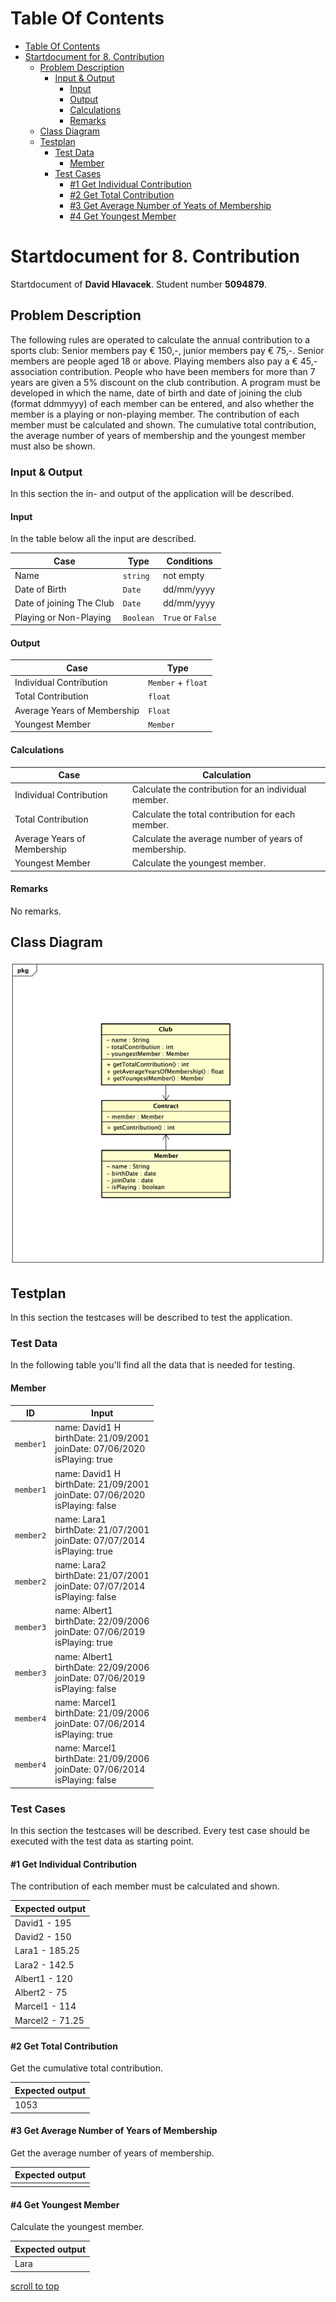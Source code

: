 # Table Of Contents

- [Table Of Contents](#table-of-contents)
- [Startdocument for 8. Contribution](#startdocument-for-8-contribution)
  * [Problem Description](#problem-description)
    + [Input & Output](#input---output)
      - [Input](#input)
      - [Output](#output)
      - [Calculations](#calculations)
      - [Remarks](#remarks)
  * [Class Diagram](#class-diagram)
  * [Testplan](#testplan)
    + [Test Data](#test-data)
      - [Member](#member)
    + [Test Cases](#test-cases)
      - [#1 Get Individual Contribution](#-1-get-individual-contribution)
      - [#2 Get Total Contribution](#-2-get-total-contribution)
      - [#3 Get Average Number of Yeats of Membership](#-3-get-average-number-of-yeats-of-membership)
      - [#4 Get Youngest Member](#-4-get-youngest-member)

# Startdocument for 8. Contribution

Startdocument of **David Hlavacek**. Student number **5094879**.

## Problem Description

The following rules are operated to calculate the annual contribution to a
sports club: Senior members pay € 150,-, junior members pay € 75,-. Senior
members are people aged 18 or above. Playing members also pay a € 45,-
association contribution. People who have been members for more than 7
years are given a 5% discount on the club contribution.
A program must be developed in which the name, date of birth and date of
joining the club (format ddmmyyy) of each member can be entered, and also
whether the member is a playing or non-playing member. The contribution
of each member must be calculated and shown. The cumulative total contribution, the average number of years of membership and the youngest member
must also be shown. 

### Input & Output

In this section the in- and output of the application will be described.

#### Input

In the table below all the input are described.

|Case|Type|Conditions|
|----|----|----------|
|Name|`string`|not empty|
|Date of Birth|`Date`|dd/mm/yyyy|
|Date of joining The Club|`Date`|dd/mm/yyyy|
|Playing or Non-Playing|`Boolean`|`True` or `False`|

#### Output

|Case|Type|
|----|----|
|Individual Contribution|`Member` + `float`|
|Total Contribution|`float`|
|Average Years of Membership|`Float`|
|Youngest Member|`Member`|

#### Calculations

| Case              | Calculation                        |
| ----------------- | ---------------------------------- |
|Individual Contribution|Calculate the contribution for an individual member.|
|Total Contribution|Calculate the total contribution for each member.|
|Average Years of Membership|Calculate the average number of years of membership.|
|Youngest Member|Calculate the youngest member.|

#### Remarks

No remarks.

## Class Diagram

![Class Diagram](images/classdiagram.png)

## Testplan

In this section the testcases will be described to test the application.

### Test Data

In the following table you'll find all the data that is needed for testing.


#### Member

| ID            | Input                             | 
| ------------- | --------------------------------- | 
| `member1`       | name: David1 H<br />birthDate: 21/09/2001<br />joinDate: 07/06/2020<br />isPlaying: true| -> Senior: 150 + isPlaying|true: 45 + <7y: no Discount = 195
| `member1`       | name: David1 H<br />birthDate: 21/09/2001<br />joinDate: 07/06/2020<br />isPlaying: false| -> Senior: 150 + isPlaying|false: 0 + <7y: no Discount = 150
| `member2`       | name: Lara1<br />birthDate: 21/07/2001<br />joinDate: 07/07/2014<br />isPlaying: true| -> Senior: 150 + isPlaying|true: 45 + <7y: yes Discount = 195 - 5% = 185.25
| `member2`       | name: Lara2<br />birthDate: 21/07/2001<br />joinDate: 07/07/2014<br />isPlaying: false| -> Senior: 150 + isPlaying|false: 0 + <7y: yes Discount = 150 - 5% = 142.5
| `member3`       | name: Albert1<br />birthDate: 22/09/2006<br />joinDate: 07/06/2019<br />isPlaying: true| -> Junior: 75 + isPlaying|true: 45 + <7y: no Discount = 120
| `member3`       | name: Albert1<br />birthDate: 22/09/2006<br />joinDate: 07/06/2019<br />isPlaying: false| -> Junior: 75 + isPlaying|false: 0 + <7y: no Discount = 75 
| `member4`       | name: Marcel1<br />birthDate: 21/09/2006<br />joinDate: 07/06/2014<br />isPlaying: true| -> Junior: 75 + isPlaying|true: 45 + <7y: yes Discount = 120 - 5% = 114
| `member4`       | name: Marcel1<br />birthDate: 21/09/2006<br />joinDate: 07/06/2014<br />isPlaying: false| -> Junior: 75 + isPlaying|false: 0 + <7y: yes Discount = 75 - 5% = 71.25

### Test Cases

In this section the testcases will be described. Every test case should be executed with the test data as starting point.

#### #1 Get Individual Contribution

The contribution of each member must be calculated and shown.

|Expected output|
|---------------|
|David1 - 195|
|David2 - 150|
|Lara1 - 185.25|
|Lara2 - 142.5|
|Albert1 - 120|
|Albert2 - 75|
|Marcel1 - 114|
|Marcel2 - 71.25|

#### #2 Get Total Contribution

Get the cumulative total contribution.

|Expected output|
|---------------|
|1053|

#### #3 Get Average Number of Years of Membership

Get the average number of years of membership.

|Expected output|
|---------------|
||

#### #4 Get Youngest Member

Calculate the youngest member.

| Expected output |
| --------------- |
|Lara|

[scroll to top](#table-of-contents)
